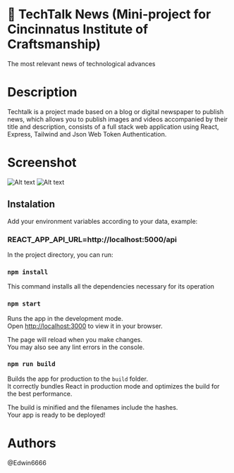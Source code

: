 # 📂 TechTalk News (Mini-project for Cincinnatus Institute of Craftsmanship)
The most relevant news of technological advances

# Description
Techtalk is a project made based on a blog or digital newspaper to publish news, which allows you to publish images and videos accompanied by their title and description, consists of a full stack web application using React, Express, Tailwind and Json Web Token Authentication.

# Screenshot
![Alt text](image.png)
![Alt text](image-1.png)

## Instalation

Add your environment variables according to your data, example:
### REACT_APP_API_URL=http://localhost:5000/api

In the project directory, you can run:

### `npm install`
This command installs all the dependencies necessary for its operation

### `npm start`

Runs the app in the development mode.\
Open [http://localhost:3000](http://localhost:3000) to view it in your browser.

The page will reload when you make changes.\
You may also see any lint errors in the console.



### `npm run build`

Builds the app for production to the `build` folder.\
It correctly bundles React in production mode and optimizes the build for the best performance.

The build is minified and the filenames include the hashes.\
Your app is ready to be deployed!

# Authors
@Edwin6666